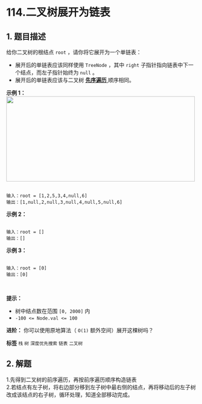 # 114.二叉树展开为链表

## 1. 题目描述

给你二叉树的根结点 `root` ，请你将它展开为一个单链表：
- 展开后的单链表应该同样使用 `TreeNode` ，其中 `right` 子指针指向链表中下一个结点，而左子指针始终为 `null` 。
- 展开后的单链表应该与二叉树 <a href="https://baike.baidu.com/item/%E5%85%88%E5%BA%8F%E9%81%8D%E5%8E%86/6442839?fr=aladdin" target="_blank"> **先序遍历** </a> 顺序相同。
 

 **示例 1：** 
<img alt="" src="https://assets.leetcode.com/uploads/2021/01/14/flaten.jpg" style="width: 500px; height: 226px;" />
```

输入：root = [1,2,5,3,4,null,6]
输出：[1,null,2,null,3,null,4,null,5,null,6]

```
 **示例 2：** 

```

输入：root = []
输出：[]

```
 **示例 3：** 

```

输入：root = [0]
输出：[0]

```
 

 **提示：** 
- 树中结点数在范围 `[0, 2000]` 内
-  `-100 <= Node.val <= 100` 
 

 **进阶：** 你可以使用原地算法（ `O(1)` 额外空间）展开这棵树吗？

 
**标签**
`栈` `树` `深度优先搜索` `链表` `二叉树` 


## 2. 解题
1.先得到二叉树的前序遍历，再按前序遍历顺序构造链表  
2.若结点有左子树，将右边部分移到左子树中最右侧的结点，再将移动后的左子树改成该结点的右子树，循环处理，知道全部移动完成。
